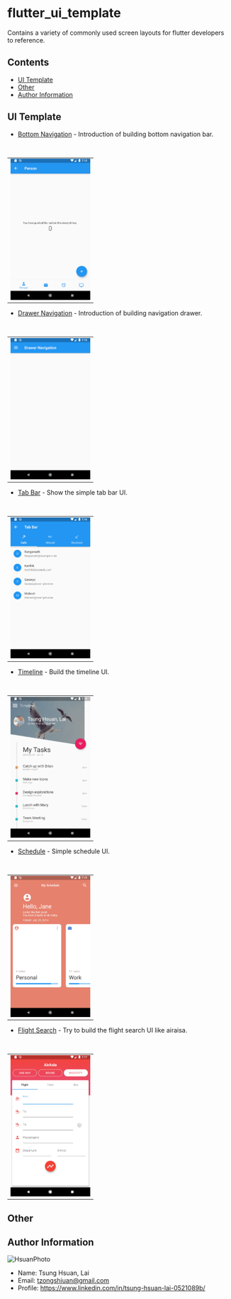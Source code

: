 # flutter_ui_template
Contains a variety of commonly used screen layouts for flutter developers to reference.

## Contents

- [UI Template](#UI-Template)
- [Other](#Other)
- [Author Information](#Author-Information)

## UI Template

- [Bottom Navigation](https://github.com/tzongshiuan/flutter_ui_template/tree/master/lib/pages/bottom_navigation) - Introduction of building bottom navigation bar.
<br />
    <table><tr>
      <td style="text-align: center">
        <img src="https://github.com/tzongshiuan/flutter_ui_template/blob/master/git_asset/bottom_navigation.gif" width="180"/>
      </td>
    </tr></table>

- [Drawer Navigation](https://github.com/tzongshiuan/flutter_ui_template/tree/master/lib/pages/drawer_navigation) - Introduction of building navigation drawer.
<br />
    <table><tr>
      <td style="text-align: center">
        <img src="https://github.com/tzongshiuan/flutter_ui_template/blob/master/git_asset/navigation_drawer.gif" width="180"/>
      </td>
    </tr></table>
    
- [Tab Bar](https://github.com/tzongshiuan/flutter_ui_template/tree/master/lib/pages/tab_bar) - Show the simple tab bar UI.
<br />
    <table><tr>
      <td style="text-align: center">
        <img src="https://github.com/tzongshiuan/flutter_ui_template/blob/master/git_asset/tab_bar.gif" width="180"/>
      </td>
    </tr></table>
    
- [Timeline](https://github.com/tzongshiuan/flutter_ui_template/tree/master/lib/pages/timeline) - Build the timeline UI.
<br />
    <table><tr>
      <td style="text-align: center">
        <img src="https://github.com/tzongshiuan/flutter_ui_template/blob/master/git_asset/timeline.gif" width="180"/>
      </td>
    </tr></table>
    
- [Schedule](https://github.com/tzongshiuan/flutter_ui_template/tree/master/lib/pages/my_schedule) - Simple schedule UI.
<br />
    <table><tr>
      <td style="text-align: center">
        <img src="https://github.com/tzongshiuan/flutter_ui_template/blob/master/git_asset/my_schedule.gif" width="180"/>
      </td>
    </tr></table>
    
- [Flight Search](https://github.com/tzongshiuan/flutter_ui_template/tree/master/lib/pages/flight_search) - Try to build the flight search UI like airaisa.
<br />
    <table><tr>
      <td style="text-align: center">
        <img src="https://github.com/tzongshiuan/flutter_ui_template/blob/master/git_asset/flight_search.gif" width="180"/>
      </td>
    </tr></table>

## Other

## Author Information
![HsuanPhoto](https://i.imgur.com/T50aHcd.jpg)

+ Name: Tsung Hsuan, Lai
+ Email: tzongshiuan@gmail.com
+ Profile: https://www.linkedin.com/in/tsung-hsuan-lai-0521089b/
